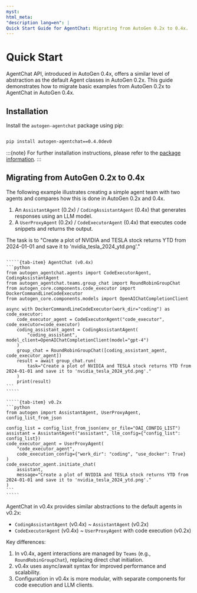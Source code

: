 ```yaml
---
myst:
html_meta:
"description lang=en": |
Quick Start Guide for AgentChat: Migrating from AutoGen 0.2x to 0.4x.
---
```


# Quick Start

AgentChat API, introduced in AutoGen 0.4x, offers a similar level of abstraction as the default Agent classes in AutoGen 0.2x. This guide demonstrates how to migrate basic examples from AutoGen 0.2x to AgentChat in AutoGen 0.4x.

## Installation

Install the `autogen-agentchat` package using pip:

```bash

pip install autogen-agentchat==0.4.0dev0
```

:::{note}
For further installation instructions, please refer to the [package information](pkg-info-autogen-agentchat).
:::

## Migrating from AutoGen 0.2x to 0.4x

The following example illustrates creating a simple agent team with two agents and compares how this is done in AutoGen 0.2x and 0.4x.

1. An `AssistantAgent` (0.2x) / `CodingAssistantAgent` (0.4x) that generates responses using an LLM model.
2. A `UserProxyAgent` (0.2x) / `CodeExecutorAgent` (0.4x) that executes code snippets and returns the output.

The task is to "Create a plot of NVIDIA and TESLA stock returns YTD from 2024-01-01 and save it to 'nvidia_tesla_2024_ytd.png'."

``````{tab-set}

`````{tab-item} AgentChat (v0.4x)
```python
from autogen_agentchat.agents import CodeExecutorAgent, CodingAssistantAgent
from autogen_agentchat.teams.group_chat import RoundRobinGroupChat
from autogen_core.components.code_executor import DockerCommandLineCodeExecutor
from autogen_core.components.models import OpenAIChatCompletionClient

async with DockerCommandLineCodeExecutor(work_dir="coding") as code_executor:
    code_executor_agent = CodeExecutorAgent("code_executor", code_executor=code_executor)
    coding_assistant_agent = CodingAssistantAgent(
        "coding_assistant", model_client=OpenAIChatCompletionClient(model="gpt-4")
    )
    group_chat = RoundRobinGroupChat([coding_assistant_agent, code_executor_agent])
    result = await group_chat.run(
        task="Create a plot of NVIDIA and TESLA stock returns YTD from 2024-01-01 and save it to 'nvidia_tesla_2024_ytd.png'."
    )
    print(result)
```
`````

`````{tab-item} v0.2x
```python
from autogen import AssistantAgent, UserProxyAgent, config_list_from_json

config_list = config_list_from_json(env_or_file="OAI_CONFIG_LIST")
assistant = AssistantAgent("assistant", llm_config={"config_list": config_list})
code_executor_agent = UserProxyAgent(
    "code_executor_agent",
    code_execution_config={"work_dir": "coding", "use_docker": True}
)
code_executor_agent.initiate_chat(
    assistant,
    message="Create a plot of NVIDIA and TESLA stock returns YTD from 2024-01-01 and save it to 'nvidia_tesla_2024_ytd.png'."
)
```
`````

``````

AgentChat in v0.4x provides similar abstractions to the default agents in v0.2x:

- `CodingAssistantAgent` (v0.4x) ~ `AssistantAgent` (v0.2x)
- `CodeExecutorAgent` (v0.4x) ~ `UserProxyAgent` with code execution (v0.2x)

Key differences:

1. In v0.4x, agent interactions are managed by `Teams` (e.g., `RoundRobinGroupChat`), replacing direct chat initiation.
2. v0.4x uses async/await syntax for improved performance and scalability.
3. Configuration in v0.4x is more modular, with separate components for code execution and LLM clients.
